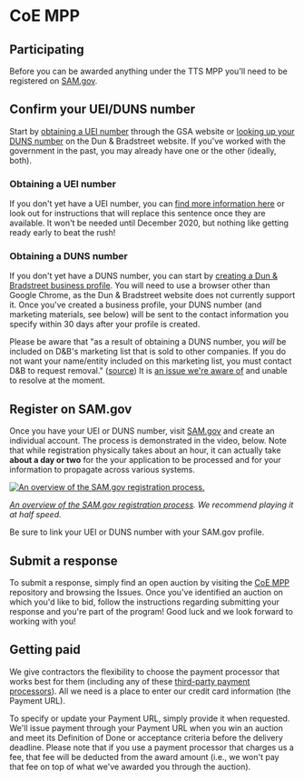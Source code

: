 # CoE MPP
## Participating

Before you can be awarded anything under the TTS MPP you'll need to be registered on [SAM.gov](https://beta.sam.gov).

## Confirm your UEI/DUNS number

Start by [obtaining a UEI number](https://gsa.gov/entityid) through the GSA website or [looking up your DUNS number](http://www.dnb.com/duns-number/lookup.html) on the Dun & Bradstreet website. If you've worked with the government in the past, you may already have one or the other (ideally, both).

### Obtaining a UEI number

If you don't yet have a UEI number, you can [find more information here](https://gsa.gov/entityid) or look out for instructions that will replace this sentence once they are available. It won't be needed until December 2020, but nothing like getting ready early to beat the rush!

### Obtaining a DUNS number

If you don't yet have a DUNS number, you can start by [creating a Dun & Bradstreet business profile](https://www.dandb.com/product/companyupdate/companyupdateHome?execution=e10s1). You will need to use a browser other than Google Chrome, as the Dun & Bradstreet website does not currently support it. Once you've created a business profile, your DUNS number (and marketing materials, see below) will be sent to the contact information you specify within 30 days after your profile is created.

Please be aware that "as a result of obtaining a DUNS number, you *will* be included on D&B's marketing list that is sold to other companies. If you do not want your name/entity included on this marketing list, you must contact D&B to request removal." ([source](https://fsd.gov/fsd-gov/answer.do?sysparm_kbid=4dd0e67e6f585100211956532e3ee43a&sysparm_search=duns)) It is [an issue we're aware of](https://github.com/18F/micropurchase/issues/1090) and unable to resolve at the moment.

## Register on SAM.gov

Once you have your UEI or DUNS number, visit [SAM.gov](https://beta.sam.gov) and create an individual account. The process is demonstrated in the video, below. Note that while registration physically takes about an hour, it can actually take **about a day or two** for the your application to be processed and for your information to propagate across various systems.

[![An overview of the SAM.gov registration process.](http://img.youtube.com/vi/YHq9KAdBI6A/0.jpg)](http://www.youtube.com/watch?v=YHq9KAdBI6A "Registering in SAM.gov")

*[An overview of the SAM.gov registration process](http://www.youtube.com/watch?v=YHq9KAdBI6A). We recommend playing it at half speed.*

Be sure to link your UEI or DUNS number with your SAM.gov profile.

## Submit a response

To submit a response, simply find an open auction by visiting the [CoE MPP](https://github.com/GSA/CoE-MPP) repository and browsing the Issues. Once you've identified an auction on which you'd like to bid, follow the instructions regarding submitting your response and you're part of the program! Good luck and we look forward to working with you!

## Getting paid

We give contractors the flexibility to choose the payment processor that works best for them (including any of these [third-party payment processors](https://www.smartpay.gsa.gov/content/smart-bulletins-news-events#sa467)). All we need is a place to enter our credit card information (the Payment URL).

To specify or update your Payment URL, simply provide it when requested. We'll issue payment through your Payment URL when you win an auction and meet its Definition of Done or acceptance criteria before the delivery deadline. Please note that if you use a payment processor that charges us a fee, that fee will be deducted from the award amount (i.e., we won't pay that fee on top of what we've awarded you through the auction).
